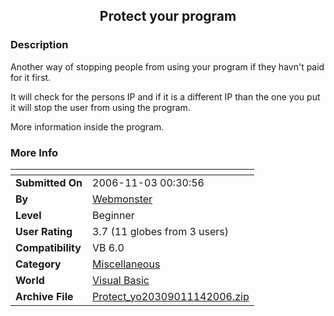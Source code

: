 ﻿<div align="center">

## Protect your program


</div>

### Description

Another way of stopping people from using your program if they havn't paid for it first.

It will check for the persons IP and if it is a different IP than the one you put it will stop the user from using the program.

More information inside the program.
 
### More Info
 


<span>             |<span>
---                |---
**Submitted On**   |2006-11-03 00:30:56
**By**             |[Webmonster](https://github.com/Planet-Source-Code/PSCIndex/blob/master/ByAuthor/webmonster.md)
**Level**          |Beginner
**User Rating**    |3.7 (11 globes from 3 users)
**Compatibility**  |VB 6\.0
**Category**       |[Miscellaneous](https://github.com/Planet-Source-Code/PSCIndex/blob/master/ByCategory/miscellaneous__1-1.md)
**World**          |[Visual Basic](https://github.com/Planet-Source-Code/PSCIndex/blob/master/ByWorld/visual-basic.md)
**Archive File**   |[Protect\_yo20309011142006\.zip](https://github.com/Planet-Source-Code/webmonster-protect-your-program__1-67086/archive/master.zip)








